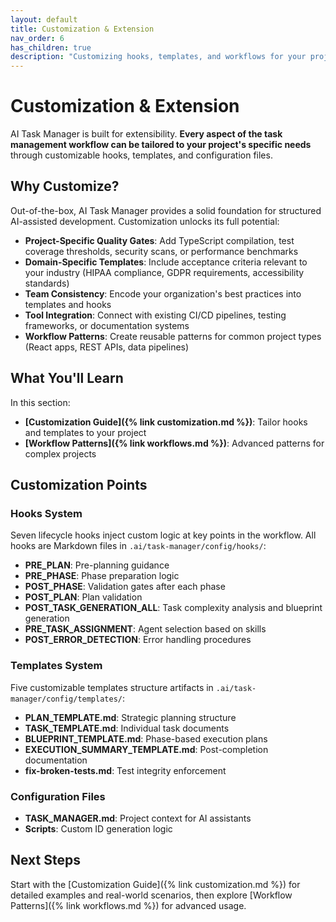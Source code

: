 ```yaml
---
layout: default
title: Customization & Extension
nav_order: 6
has_children: true
description: "Customizing hooks, templates, and workflows for your project needs"
---
```


# Customization & Extension

AI Task Manager is built for extensibility. **Every aspect of the task management workflow can be tailored to your project's specific needs** through customizable hooks, templates, and configuration files.

## Why Customize?

Out-of-the-box, AI Task Manager provides a solid foundation for structured AI-assisted development. Customization unlocks its full potential:

- **Project-Specific Quality Gates**: Add TypeScript compilation, test coverage thresholds, security scans, or performance benchmarks
- **Domain-Specific Templates**: Include acceptance criteria relevant to your industry (HIPAA compliance, GDPR requirements, accessibility standards)
- **Team Consistency**: Encode your organization's best practices into templates and hooks
- **Tool Integration**: Connect with existing CI/CD pipelines, testing frameworks, or documentation systems
- **Workflow Patterns**: Create reusable patterns for common project types (React apps, REST APIs, data pipelines)

## What You'll Learn

In this section:

- **[Customization Guide]({% link customization.md %})**: Tailor hooks and templates to your project
- **[Workflow Patterns]({% link workflows.md %})**: Advanced patterns for complex projects

## Customization Points

### Hooks System
Seven lifecycle hooks inject custom logic at key points in the workflow. All hooks are Markdown files in `.ai/task-manager/config/hooks/`:

- **PRE_PLAN**: Pre-planning guidance
- **PRE_PHASE**: Phase preparation logic
- **POST_PHASE**: Validation gates after each phase
- **POST_PLAN**: Plan validation
- **POST_TASK_GENERATION_ALL**: Task complexity analysis and blueprint generation
- **PRE_TASK_ASSIGNMENT**: Agent selection based on skills
- **POST_ERROR_DETECTION**: Error handling procedures

### Templates System
Five customizable templates structure artifacts in `.ai/task-manager/config/templates/`:

- **PLAN_TEMPLATE.md**: Strategic planning structure
- **TASK_TEMPLATE.md**: Individual task documents
- **BLUEPRINT_TEMPLATE.md**: Phase-based execution plans
- **EXECUTION_SUMMARY_TEMPLATE.md**: Post-completion documentation
- **fix-broken-tests.md**: Test integrity enforcement

### Configuration Files
- **TASK_MANAGER.md**: Project context for AI assistants
- **Scripts**: Custom ID generation logic

## Next Steps

Start with the [Customization Guide]({% link customization.md %}) for detailed examples and real-world scenarios, then explore [Workflow Patterns]({% link workflows.md %}) for advanced usage.
